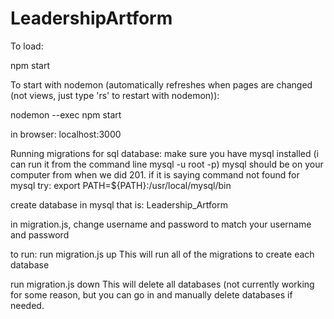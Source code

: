 # LeadershipArtform

To load:

npm start

To start with nodemon (automatically refreshes when pages are changed (not views, just type 'rs' to restart with nodemon)):

nodemon --exec npm start


in browser: localhost:3000


Running migrations for sql database:
make sure you have mysql installed (i can run it from the command line mysql -u root -p)
mysql should be on your computer from when we did 201.
if it is saying command not found for mysql try: export PATH=${PATH}:/usr/local/mysql/bin

create database in mysql that is: Leadership_Artform

in migration.js, change username and password to match your username and password

to run:
run migration.js up
  This will run all of the migrations to create each database
  
run migration.js down
  This will delete all databases (not currently working for some reason, but you can go in and manually delete
  databases if needed.
